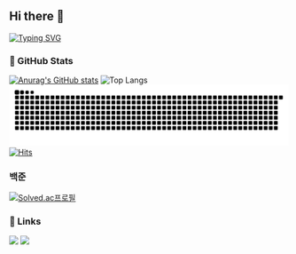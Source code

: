## Hi there 👋
[![Typing SVG](https://readme-typing-svg.herokuapp.com?font=Nanum+Brush+Script&size=40&pause=1000&random=true&width=1000&height=100&lines=Welcome+To+HongJinHo+github)](https://git.io/typing-svg)
### 🐾 GitHub Stats
[![Anurag's GitHub stats](https://github-readme-stats.vercel.app/api?username=mynameisjinhohong&theme=radical)](https://github.com/anuraghazra/github-readme-stats)
![Top Langs](https://github-readme-stats.vercel.app/api/top-langs/?username=mynameisjinhohong&langs_count=10&layout=compact&title_color=F7BBBB&icon_color=F7BBBB&hide_border=true)﻿
![snake gif](https://github.com/mynameisjinhohong/mynameisjinhohong/blob/output/github-contribution-grid-snake.svg)
<br>
[![Hits](https://hits.seeyoufarm.com/api/count/incr/badge.svg?url=https%3A%2F%2Fgithub.com%2Fmynameisjinhohong&count_bg=%2379C83D&title_bg=%23555555&icon=&icon_color=%23E7E7E7&title=hits&edge_flat=false)](https://hits.seeyoufarm.com)
<br>
### 백준
[![Solved.ac프로필](http://mazassumnida.wtf/api/generate_badge?boj=ghddhksduq)](https://solved.ac/ghddhksduq)

### 🔗 Links
<a href="https://blog.naver.com/PostList.naver?blogId=ghddhksduq&from=postList&categoryNo=36&parentCategoryNo=36" target="_blank"><img src="https://img.shields.io/badge/Blog -03C75A?style=flat-square&logo=naver&logoColor=white"/></a>
<a href="https://vine-innovation-3d0.notion.site/632c3b712d4f4e189255b1b8f62a99ad?pvs=4" target="_blank"><img src="https://img.shields.io/badge/Portfolio -333333?style=flat-square&logo=notion&logoColor=white"/></a>
<!--
**mynameisjinhohong/mynameisjinhohong** is a ✨ _special_ ✨ repository because its `README.md` (this file) appears on your GitHub profile.

Here are some ideas to get you started:

- 🔭 I’m currently working on ...
- 🌱 I’m currently learning ...
- 👯 I’m looking to collaborate on ...
- 🤔 I’m looking for help with ...
- 💬 Ask me about ...
- 📫 How to reach me: ...
- 😄 Pronouns: ...
- ⚡ Fun fact: ...
-->
